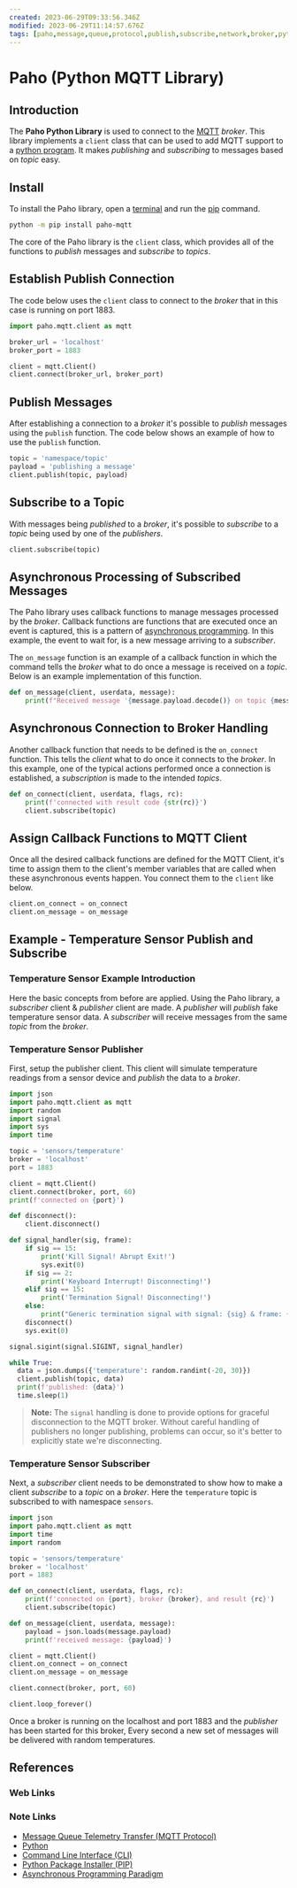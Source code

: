 ```yaml
---
created: 2023-06-29T09:33:56.346Z
modified: 2023-06-29T11:14:57.676Z
tags: [paho,message,queue,protocol,publish,subscribe,network,broker,python,pcde,module24]
---
```

# Paho (Python MQTT Library)

## Introduction

The **Paho Python Library** is used to connect to the [MQTT][-mqtt] *broker*.
This library implements a `client` class that can be used to
add MQTT support to a [python program][-py].
It makes *publishing* and *subscribing* to messages based on *topic* easy.

## Install

To install the Paho library, open a [terminal][-cli] and run the [pip][-pip] command.

```sh
python -m pip install paho-mqtt
```

The core of the Paho library is the `client` class,
which provides all of the functions to *publish* messages and *subscribe* to *topics*.

## Establish Publish Connection

The code below uses the `client` class to
connect to the *broker* that in this case is running on port 1883.

```python
import paho.mqtt.client as mqtt

broker_url = 'localhost'
broker_port = 1883

client = mqtt.Client()
client.connect(broker_url, broker_port)
```

## Publish Messages

After establishing a connection to a *broker* it's possible to
*publish* messages using the `publish` function.
The code below shows an example of how to use the `publish` function.

```python
topic = 'namespace/topic'
payload = 'publishing a message'
client.publish(topic, payload)
```

## Subscribe to a Topic

With messages being *published* to a *broker*, it's possible to *subscribe* to
a *topic* being used by one of the *publishers*.

```python
client.subscribe(topic)
```

## Asynchronous Processing of Subscribed Messages

The Paho library uses callback functions to manage messages processed by the *broker*.
Callback functions are functions that are executed once an event is captured,
this is a pattern of [asynchronous programming][-async].
In this example, the event to wait for, is a new message arriving to a *subscriber*.

The `on_message` function is an example of a callback function in which
the command tells the *broker* what to do once a message is received on a *topic*.
Below is an example implementation of this function.

```python
def on_message(client, userdata, message):
    print(f"Received message '{message.payload.decode()} on topic {message.topic}'")
```

## Asynchronous Connection to Broker Handling

Another callback function that needs to be defined is the `on_connect` function.
This tells the *client* what to do once it connects to the *broker*.
In this example,
one of the typical actions performed once a connection is established,
a *subscription* is made to the intended *topics*.

```python
def on_connect(client, userdata, flags, rc):
    print(f'connected with result code {str(rc)}')
    client.subscribe(topic)
```

## Assign Callback Functions to MQTT Client

Once all the desired callback functions are defined for the MQTT Client,
it's time to assign them to the client's member variables that
are called when these asynchronous events happen.
You connect them to the `client` like below.

```python
client.on_connect = on_connect
client.on_message = on_message
```

## Example - Temperature Sensor Publish and Subscribe

### Temperature Sensor Example Introduction

Here the basic concepts from before are applied.
Using the Paho library, a *subscriber* client & *publisher* client are made.
A *publisher* will *publish* fake temperature sensor data.
A *subscriber* will receive messages from the same *topic* from the *broker*.

### Temperature Sensor Publisher

First, setup the publisher client.
This client will simulate temperature readings from a sensor device and
*publish* the data to a *broker*.

```python
import json
import paho.mqtt.client as mqtt
import random
import signal
import sys
import time

topic = 'sensors/temperature'
broker = 'localhost'
port = 1883

client = mqtt.Client()
client.connect(broker, port, 60)
print(f'connected on {port}')

def disconnect():
    client.disconnect()

def signal_handler(sig, frame):
    if sig == 15:
        print('Kill Signal! Abrupt Exit!')
        sys.exit(0)
    if sig == 2:
        print('Keyboard Interrupt! Disconnecting!')
    elif sig == 15:
        print('Termination Signal! Disconnecting!')
    else:
        print("Generic termination signal with signal: {sig} & frame: {frame}")
    disconnect()
    sys.exit(0)

signal.sigint(signal.SIGINT, signal_handler)

while True:
  data = json.dumps({'temperature': random.randint(-20, 30)})
  client.publish(topic, data)
  print(f'published: {data}')
  time.sleep(1)
```

>**Note:** The `signal` handling is done to provide options for
>graceful disconnection to the MQTT broker.
>Without careful handling of publishers no longer publishing,
>problems can occur, so it's better to explicitly state we're disconnecting.

### Temperature Sensor Subscriber

Next, a *subscriber* client needs to be demonstrated to show how to
make a client *subscribe* to a *topic* on a *broker*.
Here the `temperature` topic is subscribed to with namespace `sensors`.

```python
import json
import paho.mqtt.client as mqtt
import time
import random

topic = 'sensors/temperature'
broker = 'localhost'
port = 1883

def on_connect(client, userdata, flags, rc):
    print(f'connected on {port}, broker {broker}, and result {rc}')
    client.subscribe(topic)

def on_message(client, userdata, message):
    payload = json.loads(message.payload)
    print(f'received message: {payload}')

client = mqtt.Client()
client.on_connect = on_connect
client.on_message = on_message

client.connect(broker, port, 60)

client.loop_forever()
```

Once a broker is running on the localhost and port 1883 and
the *publisher* has been started for this broker,
Every second a new set of messages will be delivered with random temperatures.

## References

### Web Links

<!-- Hidden References -->

### Note Links

* [Message Queue Telemetry Transfer (MQTT Protocol)][-mqtt]
* [Python][-py]
* [Command Line Interface (CLI)][-cli]
* [Python Package Installer (PIP)][-pip]
* [Asynchronous Programming Paradigm][-async]

<!-- Hidden References -->
[-mqtt]: mqtt.md "Message Queue Telemetry Transfer (MQTT Protocol)"
[-py]: python.md "Python"
[-cli]: cli.md "Command Line Interface (CLI)"
[-pip]: pip.md "Python Package Installer (PIP)"
[-async]: async.md "Asynchronous Programming Paradigm"
